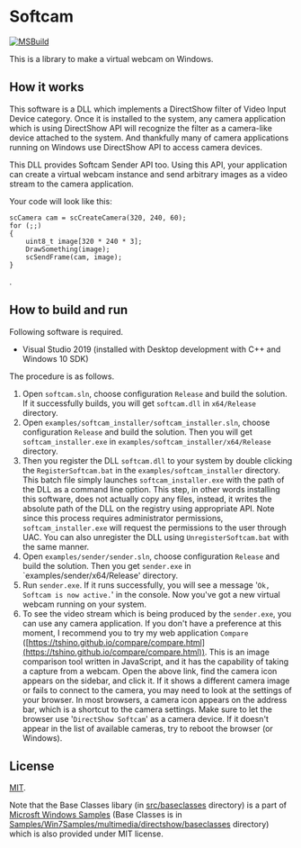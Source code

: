 # Softcam

[![MSBuild](https://github.com/tshino/softcam/workflows/MSBuild/badge.svg?branch=main)](https://github.com/tshino/softcam/actions?query=workflow%3AMSBuild)

This is a library to make a virtual webcam on Windows.


## How it works

This software is a DLL which implements a DirectShow filter of Video Input Device category.
Once it is installed to the system, any camera application which is using DirectShow API will recognize the filter as a camera-like device attached to the system.
And thankfully many of camera applications running on Windows use DirectShow API to access camera devices.

This DLL provides Softcam Sender API too. Using this API, your application can create a virtual webcam instance and send arbitrary images as a video stream to the camera application.

Your code will look like this:

```
scCamera cam = scCreateCamera(320, 240, 60);
for (;;)
{
    uint8_t image[320 * 240 * 3];
    DrawSomething(image);
    scSendFrame(cam, image);
}
```
.

## How to build and run

Following software is required.

- Visual Studio 2019 (installed with Desktop development with C++ and Windows 10 SDK)

The procedure is as follows.

1. Open `softcam.sln`, choose configuration `Release` and build the solution. If it successfully builds, you will get `softcam.dll` in `x64/Release` directory.
2. Open `examples/softcam_installer/softcam_installer.sln`, choose configuration `Release` and build the solution. Then you will get `softcam_installer.exe` in `examples/softcam_installer/x64/Release` directory.
3. Then you register the DLL `softcam.dll` to your system by double clicking the `RegisterSoftcam.bat` in the `examples/softcam_installer` directory. This batch file simply launches `softcam_installer.exe` with the path of the DLL as a command line option. This step, in other words installing this software, does not actually copy any files, instead, it writes the absolute path of the DLL on the registry using appropriate API. Note since this process requires administrator permissions, `softcam_installer.exe` will request the permissions to the user through UAC. You can also unregister the DLL using `UnregisterSoftcam.bat` with the same manner.
4. Open `examples/sender/sender.sln`, choose configuration `Release` and build the solution. Then you get `sender.exe` in `examples/sender/x64/Release' directory.
5. Run `sender.exe`. If it runs successfully, you will see a message '`Ok, Softcam is now active.`' in the console. Now you've got a new virtual webcam running on your system.
6. To see the video stream which is being produced by the `sender.exe`, you can use any camera application. If you don't have a preference at this moment, I recommend you to try my web application `Compare` ([https://tshino.github.io/compare/compare.html](https://tshino.github.io/compare/compare.html)). This is an image comparison tool written in JavaScript, and it has the capability of taking a capture from a webcam. Open the above link, find the camera icon appears on the sidebar, and click it. If it shows a different camera image or fails to connect to the camera, you may need to look at the settings of your browser. In most browsers, a camera icon appears on the address bar, which is a shortcut to the camera settings. Make sure to let the browser use '`DirectShow Softcam`' as a camera device. If it doesn't appear in the list of available cameras, try to reboot the browser (or Windows).


## License

[MIT](LICENSE).

Note that the Base Classes libary (in [src/baseclasses](src/baseclasses) directory) is a part of [Microsft Windows Samples](https://github.com/microsoft/Windows-classic-samples) (Base Classes is in [Samples/Win7Samples/multimedia/directshow/baseclasses](https://github.com/microsoft/Windows-classic-samples/tree/master/Samples/Win7Samples/multimedia/directshow/baseclasses) directory) which is also provided under MIT license.
